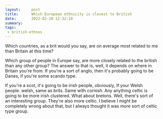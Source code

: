 ```yaml
---
layout:     post
title:      Which European ethnicity is closest to British
date:       2022-02-20 12:32:18
summary:    
tags:
 - british-ethnos
---
```


Which countries, as a brit would you say, are on average most related to me than Britain at this time? 

Which group of people in Europe say, are more closely related to the british than any other group? The answer to that is, well, it depends on where in Britain you're from. If you're a sort of anglo, then it's probably going to be Danes, if you're some scando type.

If you're a scot, it's going to be irish people, obviously, If your Welsh people. welsh, same as brits. Same with cornish. Any anything celtic is going to be more irish clustered. What about bretons. Well, there's sort of an interesting group. They're also more celtic. I believe I might be completely wrong about that, but I always thought it was more sort of celtic type group.